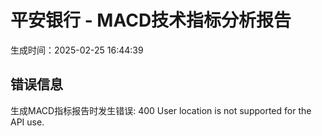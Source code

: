 
# 平安银行 - MACD技术指标分析报告
生成时间：2025-02-25 16:44:39

## 错误信息
生成MACD指标报告时发生错误: 400 User location is not supported for the API use.
